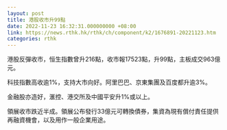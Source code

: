 ```yaml
---
layout: post
title: 港股收市升99點
date: 2022-11-23 16:32:31.000000000 +08:00
link: https://news.rthk.hk/rthk/ch/component/k2/1676891-20221123.htm
categories: rthk
---
```


港股反彈收市，恒生指數曾升216點，收市報17523點，升99點，主板成交963億元。

科技指數高收逾1%，支持大市向好。阿里巴巴、京東集團及百度都升逾3%。

金融股亦造好，滙控、港交所及中國平安升1%或以上。

領展收市跌近半成。領展公布發行33億元可轉換債券，集資為現有償付責任提供再融資機會，以及用作一般企業用途。
